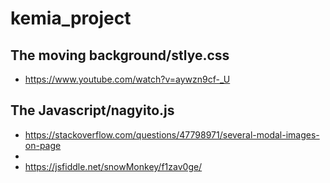 # kemia_project
## The moving background/stlye.css 
* https://www.youtube.com/watch?v=aywzn9cf-_U

## The Javascript/nagyito.js
* https://stackoverflow.com/questions/47798971/several-modal-images-on-page
* 
* https://jsfiddle.net/snowMonkey/f1zav0ge/
